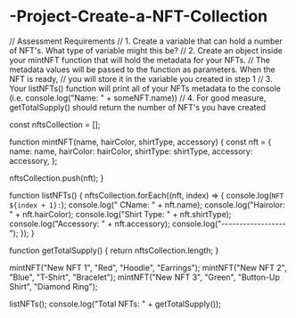 # -Project-Create-a-NFT-Collection



// Assessment Requirements
// 1. Create a variable that can hold a number of NFT's. What type of variable might this be?
// 2. Create an object inside your mintNFT function that will hold the metadata for your NFTs. 
//    The metadata values will be passed to the function as parameters. When the NFT is ready, 
//    you will store it in the variable you created in step 1
// 3. Your listNFTs() function will print all of your NFTs metadata to the console (i.e. console.log("Name: " + someNFT.name))
// 4. For good measure, getTotalSupply() should return the number of NFT's you have created


const nftsCollection = [];

function mintNFT(name, hairColor, shirtType, accessory) {
  const nft = {
    name: name,
    hairColor: hairColor,
    shirtType: shirtType,
    accessory: accessory,
  };

  nftsCollection.push(nft);
}

function listNFTs() {
  nftsCollection.forEach((nft, index) => {
    console.log(`NFT ${index + 1}:`);
    console.log(" CName: " + nft.name);
    console.log("Hairolor: " + nft.hairColor);
    console.log("Shirt Type: " + nft.shirtType);
    console.log("Accessory: " + nft.accessory);
    console.log("------------------");
  });
}

function getTotalSupply() {
  return nftsCollection.length;
}

mintNFT("New NFT 1", "Red", "Hoodie", "Earrings");
mintNFT("New NFT 2", "Blue", "T-Shirt", "Bracelet");
mintNFT("New NFT 3", "Green", "Button-Up Shirt", "Diamond Ring");

listNFTs();
console.log("Total NFTs: " + getTotalSupply());

